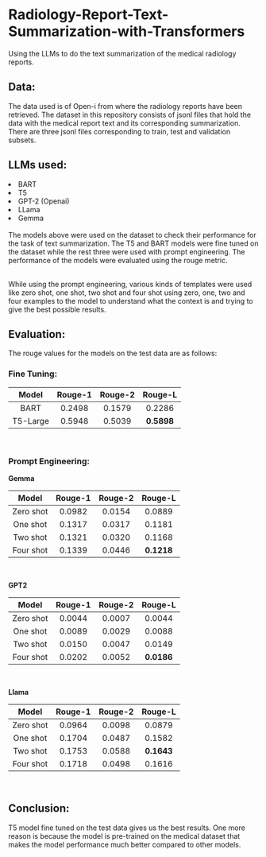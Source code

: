 # Radiology-Report-Text-Summarization-with-Transformers

Using the LLMs to do the text summarization of the medical radiology reports.

## Data:
The data used is of Open-i from where the radiology reports have been retrieved. The dataset in this repository consists of jsonl files that hold the data with the medical report text and its corresponding summarization. There are three jsonl files corresponding to train, test and validation subsets.


## LLMs used:
<li>BART</li>
<li>T5</li>
<li>GPT-2 (Openai)</li>
<li>LLama</li>
<li>Gemma</li>

<br>
The models above were used on the dataset to check their performance for the task of text summarization. The T5 and BART models were fine tuned on the dataset while the rest three were used with prompt engineering. The performance of the models were evaluated using the rouge metric. <br><br>

While using the prompt engineering, various kinds of templates were used like zero shot, one shot, two shot and four shot using zero, one, two and four examples to the model to understand what the context is and trying to give the best possible results.
<br>

## Evaluation:
The rouge values for the models on the test data are as follows:

### Fine Tuning:

|Model          |   Rouge-1 | Rouge-2   | Rouge-L   |
|:---------------:|:-----------:|:-----------:|:-----------:|
|BART           | 0.2498    | 0.1579    | 0.2286    |
|T5-Large       | 0.5948    | 0.5039    | **0.5898**    |   

<br>

### Prompt Engineering:

**Gemma**


|Model          |   Rouge-1 | Rouge-2   | Rouge-L   |
|:---------------:|:-----------:|:-----------:|:-----------:|
| Zero shot     | 0.0982    | 0.0154    | 0.0889    |
| One shot      | 0.1317    | 0.0317    | 0.1181    |
| Two shot      | 0.1321    | 0.0320    | 0.1168    |
| Four shot     | 0.1339    | 0.0446    | **0.1218**    |

<br>

**GPT2**

|Model          |   Rouge-1 | Rouge-2   | Rouge-L   |
|:---------------:|:-----------:|:-----------:|:-----------:|
| Zero shot     | 0.0044    | 0.0007    | 0.0044    |
| One shot      | 0.0089    | 0.0029    | 0.0088    |
| Two shot      | 0.0150    | 0.0047    | 0.0149    |
| Four shot     | 0.0202    | 0.0052    | **0.0186**    |
 
<br>

**Llama**


|Model          |   Rouge-1 | Rouge-2   | Rouge-L   |
|:---------------:|:-----------:|:-----------:|:-----------:|
| Zero shot     | 0.0964    | 0.0098    | 0.0879    |
| One shot      | 0.1704    | 0.0487    | 0.1582    |
| Two shot      | 0.1753    | 0.0588    | **0.1643**    |
| Four shot     | 0.1718    | 0.0498    | 0.1616    |
 
<br>

## Conclusion:
T5 model fine tuned on the test data gives us the best results. One more reason is because the model is pre-trained on the medical dataset that makes the model performance much better compared to other models.
